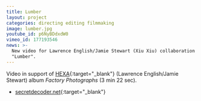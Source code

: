 ```yaml
---
title: Lumber
layout: project
categories: directing editing filmmaking
image: lumber.jpg
youtube_id: p6NyBDdxdW0
vimeo_id: 177193546
news: >-
  New video for Lawrence English/Jamie Stewart (Xiu Xiu) collaboration HEXA,
  "Lumber".
---
```


Video in support of [HEXA][]{:target="_blank"} (Lawrence English/Jamie Stewart)
album _Factory Photographs_ (3 min 22 sec).

- [secretdecoder.net](http://www.secretdecoder.net/video/2016/11/09/video-premiere-hexa-lumber/){:target="_blank"}

[hexa]: https://lawrenceenglish.bandcamp.com/album/hexa-factory-photographs
